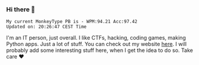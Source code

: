 ### Hi there 👋
<!-- PB START -->
```
My current MonkeyType PB is - WPM:94.21 Acc:97.42
Updated on: 20:26:47 CEST Time
```
<!-- PB END -->
I'm an IT person, just overall. I like CTFs, hacking, coding games, making Python apps. Just a lot of stuff.
You can check out my website [here](https://skill3472.github.io/).
I will probably add some interesting stuff here, when I get the idea to do so. Take care ❤️
